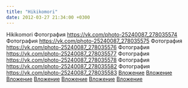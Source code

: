 ```yaml
---
title: "Hikikomori"
date: 2012-03-27 21:34:00 +0300
---
```


Hikikomori
Фотография
<a class="vk-attach" href="https://vk.com/photo-25240087_278035574">https://vk.com/photo-25240087_278035574</a>
Фотография
<a class="vk-attach" href="https://vk.com/photo-25240087_278035575">https://vk.com/photo-25240087_278035575</a>
Фотография
<a class="vk-attach" href="https://vk.com/photo-25240087_278035576">https://vk.com/photo-25240087_278035576</a>
Фотография
<a class="vk-attach" href="https://vk.com/photo-25240087_278035577">https://vk.com/photo-25240087_278035577</a>
Фотография
<a class="vk-attach" href="https://vk.com/photo-25240087_278035578">https://vk.com/photo-25240087_278035578</a>
Фотография
<a class="vk-attach" href="https://vk.com/photo-25240087_278035582">https://vk.com/photo-25240087_278035582</a>
Фотография
<a class="vk-attach" href="https://vk.com/photo-25240087_278035583">https://vk.com/photo-25240087_278035583</a>
<a class="vk-attach" href="https://vk.com/photo-25240087_278035574">Вложение</a>
<a class="vk-attach" href="https://vk.com/photo-25240087_278035575">Вложение</a>
<a class="vk-attach" href="https://vk.com/photo-25240087_278035576">Вложение</a>
<a class="vk-attach" href="https://vk.com/photo-25240087_278035577">Вложение</a>
<a class="vk-attach" href="https://vk.com/photo-25240087_278035578">Вложение</a>
<a class="vk-attach" href="https://vk.com/photo-25240087_278035582">Вложение</a>
<a class="vk-attach" href="https://vk.com/photo-25240087_278035583">Вложение</a>
